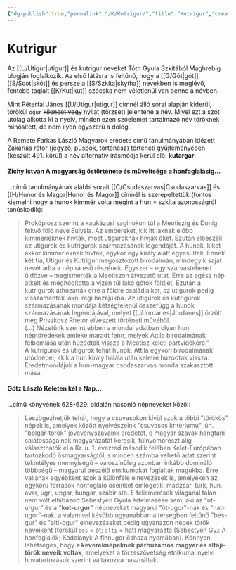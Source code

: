```yaml
---
{"dg-publish":true,"permalink":"/K/Kutrigur/","title":"Kutrigur","created":"2024-05-08T15:26","updated":"2024-10-25T22:29"}
---
```



# Kutrigur

Az [[U/Utigur\|utigur]] és kutrigur neveket Tóth Gyula Szkítából Maghrebig blogján foglalkozik. Az első látásra is feltűnő, hogy a [[G/Gót\|gót]], [[S/Scot\|skót]] és persze a [[S/Szkíta\|skytha]] nevekben is meglévő, fentebb taglalt [[K/Kut\|kut]] szócska nem véletlenül van benne a névben.  

Mint Péterfai János [[U/Utigur\|utigur]] címnél álló sorai alapján kiderül, törökül `ogur` ~~kilencet vagy~~ nyilat (törzset) jelentene a név. Mivel ezt a szót utólag alkotta ki a nyelv, minden ezen szóelemet tartalmazó név töröknek minősített, de nem ilyen egyszerű a dolog.  

A Remete Farkas László Magyarok eredete című tanulmányában idézett Zakariás rétor (jegyző, püspök, történész) történeti gyűjteményében (készült 491. körül) a név alternatív írásmódja kerül elő: **kutargar**.  

#### Zichy István A magyarság őstörténete és műveltsége a honfoglalásig...  

...című tanulmányának alábbi sorait [[C/Csudaszarvas\|Csudaszarvas]] és [[H/Hunor és Magor\|Hunor és Magor]] címnél is szerepeltettük (fontos kiemelni hogy a hunok kimmér volta megint a hun = szkíta azonosságról tanúskodik):  
> Prokópiosz szerint a kaukázusi saginokon túl a Meotiszig és Donig fekvő föld neve Eulysia. Az embereket, kik itt laknak előbb kimmerieknek hívták, most utiguroknak hívják őket. Ezután elbeszéli az utigurok és kutrigurok származásának legendáját. A hunok, kiket akkor kimmerieknek hívtak, egykor egy király alatt egyesültek. Ennek két fia, Utigur és Kutrigur megosztozott birodalmán, mindegyik saját nevét adta a nép rá eső részének. Egyszer – egy szarvastehenet üldözve – megismerték a Meotiszon átvezető utat. Erre az egész nép átkelt és meghódította a vízen túl lakó gótok földjét. Ezután a kutrigurok áthozatták erre a földre családjaikat, az utigurok pedig visszamentek lakni régi hazájukba. Az utigurok és kutrigurok származásának mondája kétségtelenül összefügg a hunok származásának legendájával, melyet [[J/Jordanes\|Jordanes]] őrzött meg Priszkosz Rhetor elveszett történeti művéből.  
> (...) Nézetünk szerint ebben a mondai adatban olyan hun néptöredékek emléke maradt fenn, melyek Attila birodalmának felbomlása után húzódtak vissza a Meotisz keleti partvidékére."  
> A kutrigurok és utigurok tehát hunok, Attila egykori birodalmának utódnépei, akik a hun király halála után keletre húzódtak vissza. Eredetmondájuk a hun-magyar csodaszarvas monda szakasztott mása.  

#### Götz László Keleten kél a Nap...

...című könyvének 628-629. oldalán hasonló népneveket közöl:  
> Leszögezhetjük tehát, hogy a csuvasokon kívül azok a többi "törökös" népek is, amelyek között nyelvészeink "csuvasos kritériumú", ún. "bolgár-török" jövevényszavaink eredetét, e magyar szavak hangtani sajátosságainak magyarázatát keresik, túlnyomórészt alig választhatók el a Kr. u. 1. évezred második felében Kelet-Európában tartózkodó ősmagyarságtól, s minden számba vehető adat szerint tekintélyes mennyiségű – valószínűleg azonban inkább domináló többségű – magyarul beszélő etnikumokat foglaltak magukba. Erre vallanak egyébként azok a különféle elnevezések is, amelyeken az egykorú források honfoglaló őseinket emlegetik: madzsar, türk, hun, avar, ugri, ungar, hungar, szabir stb. E felismerések világánál talán nem volt elhibázott Sebestyén Gyula értelmezése sem, aki az "ut-urgur” és a "**kut-urgur**" népneveket magyarul "öt-ugor"-nak és "hat-ugor"-nak, a valamivel később ugyanabban a térségben feltűnő "bes-gur" és "alti-ogur" elnevezéseket pedig ugyanazon népek török neveiként (törökül `bes` = öt; `alti` = hat) magyarázta (Sebestyén Gy.: A honfoglalók; Kodolányi: A finnugor őshaza nyomában). Könnyen lehetséges, hogy **e keveréknépeknek párhuzamos magyar és altáji-török neveik voltak**, amelyeket a törzsszövetség etnikumai nyelvi hovatartozásuk szerint váltakozva használtak.  